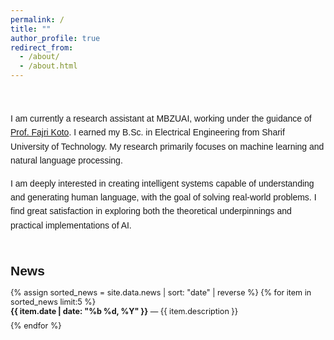 ```yaml
---
permalink: /
title: ""
author_profile: true
redirect_from: 
  - /about/
  - /about.html
---
```


<!-- About Me Section -->
<section id="about" style="margin-top: 50px; font-family: Arial, sans-serif; line-height: 1.6;">
  <p>
    I am currently a research assistant at MBZUAI, working under the guidance of <a href="https://www.fajrikoto.com/home" target="_blank" rel="noopener">Prof. Fajri Koto</a>. I earned my B.Sc. in Electrical Engineering from Sharif University of Technology. My research primarily focuses on machine learning and natural language processing.
  </p>
  <p>
    I am deeply interested in creating intelligent systems capable of understanding and generating human language, with the goal of solving real-world problems. I find great satisfaction in exploring both the theoretical underpinnings and practical implementations of AI.
  </p>
</section>


<!-- Latest News Section -->
<section id="news" style="margin-top: 50px;">
  <h2 style="font-family: Arial, sans-serif; margin-bottom: 15px;">News</h2>
  <ul style="max-height: 300px; overflow-y: auto; padding-left: 0; list-style: none; font-size: 0.9em;">
    {% assign sorted_news = site.data.news | sort: "date" | reverse %}
    {% for item in sorted_news limit:5 %}
      <li style="margin-bottom: 8px;">
        <strong>{{ item.date | date: "%b %d, %Y" }}</strong> — {{ item.description }}
      </li>
    {% endfor %}
  </ul>
</section>

